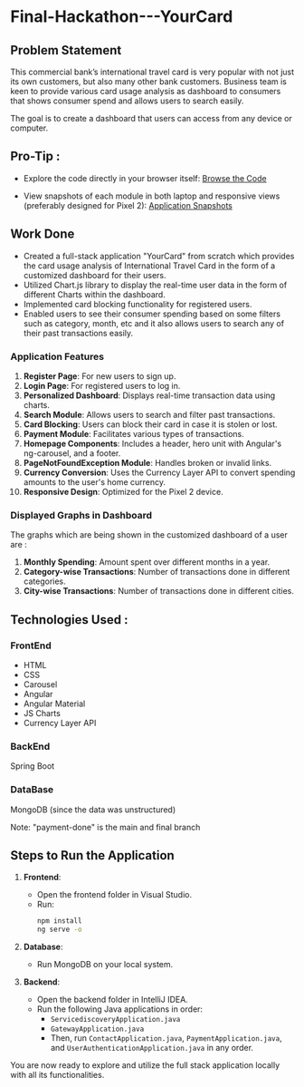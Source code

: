 # Final-Hackathon---YourCard

## Problem Statement

This commercial bank’s international travel card is very popular with not just its own customers, but also many other bank customers. Business team is keen to provide various card usage analysis as dashboard to consumers that shows consumer spend and allows users to search easily. 

The goal is to create a dashboard that users can access from any device or computer.

## Pro-Tip :
- Explore the code directly in your browser itself: [Browse the Code](https://github1s.com/Amanhacker/YourCard-A-Full-Stack-Application)

- View snapshots of each module in both laptop and responsive views (preferably designed for Pixel 2): [Application Snapshots](https://drive.google.com/drive/folders/1euOfPIe8I2qMrawu5dVd895MFpVpHRO6?usp=sharing)

## Work Done
- Created a full-stack application "YourCard" from scratch which provides the card usage analysis of International Travel Card in the form of a customized dashboard for their users.
- Utilized Chart.js library to display the real-time user data in the form of different Charts within the dashboard.
- Implemented card blocking functionality for registered users.
- Enabled users to see their consumer spending based on some filters such as category, month, etc and it also allows users to search any of their past transactions easily.

### Application Features

1. **Register Page**: For new users to sign up.
2. **Login Page**: For registered users to log in.
3. **Personalized Dashboard**: Displays real-time transaction data using charts.
4. **Search Module**: Allows users to search and filter past transactions.
5. **Card Blocking**: Users can block their card in case it is stolen or lost.
6. **Payment Module**: Facilitates various types of transactions.
7. **Homepage Components**: Includes a header, hero unit with Angular's ng-carousel, and a footer.
8. **PageNotFoundException Module**: Handles broken or invalid links.
9. **Currency Conversion**: Uses the Currency Layer API to convert spending amounts to the user's home currency.
10. **Responsive Design**: Optimized for the Pixel 2 device.


### Displayed Graphs in Dashboard

The graphs which are being shown in the customized dashboard of a user are :

1. **Monthly Spending**: Amount spent over different months in a year.
2. **Category-wise Transactions**: Number of transactions done in different categories.
3. **City-wise Transactions**: Number of transactions done in different cities.
   

## Technologies Used :

### FrontEnd

- HTML
- CSS
- Carousel
- Angular
- Angular Material
- JS Charts
- Currency Layer API

### BackEnd
Spring Boot

### DataBase
MongoDB (since the data was unstructured)

Note:  "payment-done" is the main and final branch

## Steps to Run the Application

1. **Frontend**:
    - Open the frontend folder in Visual Studio.
    - Run:
        ```sh
        npm install
        ng serve -o
        ```

2. **Database**:
    - Run MongoDB on your local system.

3. **Backend**:
    - Open the backend folder in IntelliJ IDEA.
    - Run the following Java applications in order:
        - `ServicediscoveryApplication.java`
        - `GatewayApplication.java`
        - Then, run `ContactApplication.java`, `PaymentApplication.java`, and `UserAuthenticationApplication.java` in any order.

You are now ready to explore and utilize the full stack application locally with all its functionalities.
